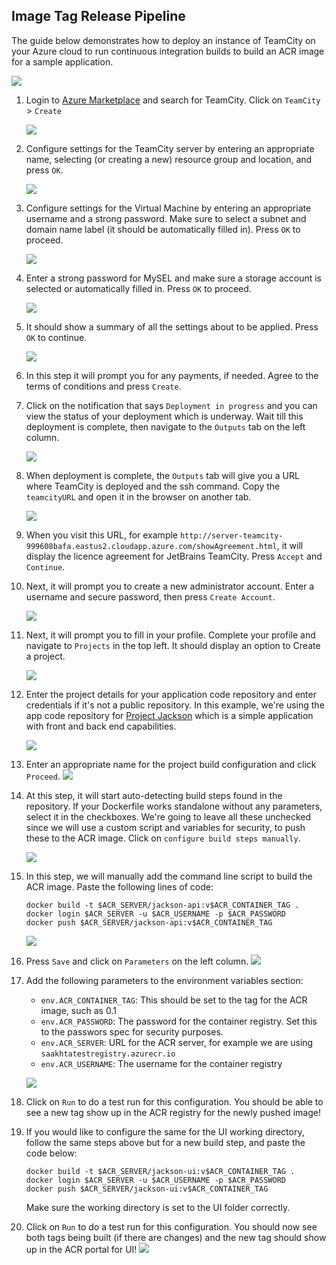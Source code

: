 ## Image Tag Release Pipeline

The guide below demonstrates how to deploy an instance of TeamCity on your Azure cloud to run continuous integration builds to build an ACR image for a sample application. 

![](./images/acr-diagram.png)

1. Login to [Azure Marketplace](https://ms.portal.azure.com/#blade/Microsoft_Azure_Marketplace/GalleryFeaturedMenuItemBlade/selectedMenuItemId/home) and search for TeamCity. 
Click on `TeamCity` > `Create`

    ![](./images/search_marketplace.png)

2. Configure settings for the TeamCity server by entering an appropriate name, selecting (or creating a new) resource group and location, and press `OK`.

    ![](./images/configure_basic_settings.png)

3. Configure settings for the Virtual Machine by entering an appropriate username and a strong password. Make sure to select a subnet and domain name label (it should be automatically filled in). Press `OK` to proceed.

    ![](./images/virtual_machine_settings.png)

4. Enter a strong password for MySEL and make sure a storage account is selected or automatically filled in. Press `OK` to proceed. 

    ![](./images/mysql_settings.png)

5. It should show a summary of all the settings about to be applied. Press `OK` to continue. 

    ![](./images/summary.png)

6. In this step it will prompt you for any payments, if needed. Agree to the terms of conditions and press `Create`. 

7. Click on the notification that says `Deployment in progress` and you can view the status of your deployment which is underway. Wait till this deployment is complete, then navigate to the `Outputs` tab on the left column. 

    ![](./images/deployment_inprogress.png)

8. When deployment is complete, the `Outputs` tab will give you a URL where TeamCity is deployed and the ssh command. Copy the `teamcityURL` and open it in the browser on another tab. 

    ![](./images/output_available.png)

9. When you visit this URL, for example `http://server-teamcity-999608bafa.eastus2.cloudapp.azure.com/showAgreement.html`, it will display the licence agreement for JetBrains TeamCity. Press `Accept` and `Continue`. 
10. Next, it will prompt you to create a new administrator account. Enter a username and secure password, then press `Create Account`. 

    ![](./images/create_admin_account.png)

11. Next, it will prompt you to fill in your profile. Complete your profile and navigate to `Projects` in the top left. It should display an option to Create a project. 

    ![](./images/create_project.png)

12. Enter the project details for your application code repository and enter credentials if it's not a public repository. In this example, we're using the app code repository for [Project Jackson](https://github.com/catalystcode/containers-rest-cosmos-appservice-java) which is a simple application with front and back end capabilities. 

    ![](./images/create_project_app_code.png)

13. Enter an appropriate name for the project build configuration and click `Proceed`. 
    ![](./images/create_project_from_catalyst_code.png)

14. At this step, it will start auto-detecting build steps found in the repository. If your Dockerfile works standalone without any parameters, select it in the checkboxes. We're going to leave all these unchecked since we will use a custom script and variables for security, to push these to the ACR image. Click on `configure build steps manually`.

    ![](./images/use_none.png)

15. In this step, we will manually add the command line script to build the ACR image. Paste the following lines of code:

    ```
    docker build -t $ACR_SERVER/jackson-api:v$ACR_CONTAINER_TAG .
    docker login $ACR_SERVER -u $ACR_USERNAME -p $ACR_PASSWORD
    docker push $ACR_SERVER/jackson-api:v$ACR_CONTAINER_TAG
    ```

    ![](./images/docker_api_create_configs.png)

16. Press `Save` and click on `Parameters` on the left column. 
    ![](./images/parameters_find.png)

17. Add the following parameters to the environment variables section:
    - `env.ACR_CONTAINER_TAG`: This should be set to the tag for the ACR image, such as 0.1
    - `env.ACR_PASSWORD`: The password for the container registry. Set this to the passwors spec for security purposes.
    - `env.ACR_SERVER`: URL for the ACR server, for example we are using `saakhtatestregistry.azurecr.io`
    - `env.ACR_USERNAME`: The username for the container registry

    ![](./images/env_variables_acr.png)

18. Click on `Run` to do a test run for this configuration. You should be able to see a new tag show up in the ACR registry for the newly pushed image! 
19. If you would like to configure the same for the UI working directory, follow the same steps above but for a new build step, and paste the code below:

    ```
    docker build -t $ACR_SERVER/jackson-ui:v$ACR_CONTAINER_TAG .
    docker login $ACR_SERVER -u $ACR_USERNAME -p $ACR_PASSWORD
    docker push $ACR_SERVER/jackson-ui:v$ACR_CONTAINER_TAG
    ```

    Make sure the working directory is set to the UI folder correctly. 

20. Click on `Run` to do a test run for this configuration. You should now see both tags being built (if there are changes) and the new tag should show up in the ACR portal for UI! 
    ![](./images/acr_published_done.png)
